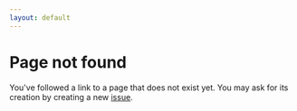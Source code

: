 ```yaml
---
layout: default
---
```


# Page not found

You've followed a link to a page that does not exist yet. You may ask for its creation by creating a new <a href="https://github.com/powsybl/powsybl.github.io/issues">issue</a>.
